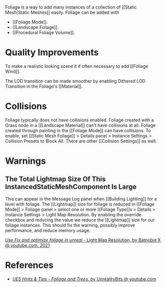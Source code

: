 Foliage is a way to add many instances of a collection of [[Static Mesh|Static Meshes]] easily.
Foliage can be added with
- [[Foliage Mode]].
- [[Landscape Foliage]].
- [[Procedural Foliage Volume]].


# Quality Improvements

To make a realistic looking scene it if often necessary to add [[Foliage Wind]].

The LOD transition can be made smoother by enabling Dithered LOD Transition in the Foliage's [[Material]].


# Collisions

Foliage typically does not have collisions enabled.
Foliage created with a Grass node in a [[Landscape Material]] can't have collisions at all.
Foliage created through painting in the [[Foliage Mode]] can have collisions.
To enable, set [[Static Mesh Foliage]] > Details panel > Instance Settings > Collision Presets to Block All.
There are other [[Collision Settings]] as well.


# Warnings

## The Total Lightmap Size Of This InstancedStaticMeshComponent Is Large

This can appear in the Message Log panel when [[Building Lighting]] for a level with foliage.
The [[Lightmap]] size for foliage is reduced in [[Foliage Mode]] > Foliage panel > select one or more [[Foliage Type]]s > Details > Instance Settings > Light Map Resolution.
By enabling the override checkbox and reducing the value we reduce the [[Lightmap]] size for our foliage instances.
This should fix the warning, possibly improve performance, and reduce memory usage.

[_Use Fix and optimize foliage in unreal_ - Light Map Resolution, by Batnobie X @ youtube.com. 2021](https://youtu.be/jcZ5V8qFwgE?t=100)


# References

- [_UE5 Hints & Tips - Foliage and Trees_, by UnrealityBits @ youtube.com](https://www.youtube.com/watch?v=dxofebT02VI)


